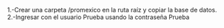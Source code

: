 1.-Crear una carpeta /promexico en la ruta raíz y copiar la base de datos. 
2.-Ingresar con el usuario Prueba usando la contraseña Prueba
